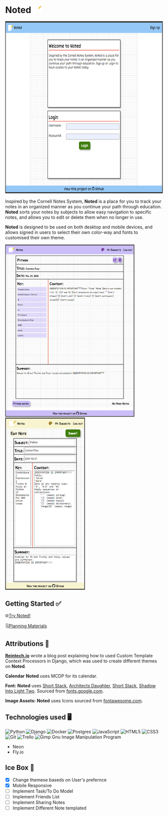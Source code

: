 # Noted <img src="./main_app/static/images/noted-favi.png" alt="Noted Icon" width="30"/>

<img src="./main_app/static/images/noted-home-page.png" alt="Noted Home Page" height="550"/>

Inspired by the Cornell Notes System, **Noted** is a place for you to track your notes in an organized manner as you continue your path through education. **Noted** sorts your notes by subjects to allow easy navigation to specific notes, and allows you to edit or delete them when no longer in use. 

**Noted** is designed to be used on both desktop and mobile devices, and allows signed in users to select their own color-way and fonts to customised their own theme.

<img src="./main_app/static/images/noted-detail-page.png" alt="Noted Home Page" height="550"/><img src="./main_app/static/images/noted-edit-page.png" alt="Noted Home Page" 
height="550"/>


## Getting Started ✅
🌐[Try Noted!](https://noted-ml.fly.dev/) 

🗒️[Planning Materials](https://trello.com/b/m9fyUYR0/michelle-linares-noted)

## Attributions 📣
**[Reintech.io](https://reintech.io/blog/writing-a-custom-template-context-processor-in-django)** wrote a blog post explaining how to used Custom Template Context Processors in Django, which was used to create different themes on **Noted**.

**Calendar** **Noted** uses MCDP for its calendar.

**Font:** 
**Noted** uses [Short Stack](https://fonts.google.com/specimen/Short+Stack), [Architects Daughter](https://fonts.google.com/specimen/Architects+Daughter), [Short Stack](https://fonts.google.com/specimen/Short+Stack),
[Shadow Into Light Two](https://fonts.google.com/specimen/Shadows+Into+Light+Two). Sourced from [fonts.google.com](https://fonts.google.com/).

**Image Assets:** **Noted** uses Icons sourced from [fontawesome.com](https://fontawesome.com/). 

## Technologies used 🖥
![Python](https://img.shields.io/badge/python-3670A0?style=for-the-badge&logo=python&logoColor=ffdd54)
![Django](https://img.shields.io/badge/django-%23092E20.svg?style=for-the-badge&logo=django&logoColor=white)
![Docker](https://img.shields.io/badge/docker-%230db7ed.svg?style=for-the-badge&logo=docker&logoColor=white)
![Postgres](https://img.shields.io/badge/postgres-%23316192.svg?style=for-the-badge&logo=postgresql&logoColor=white)
![JavaScript](https://img.shields.io/badge/javascript-%23323330.svg?style=for-the-badge&logo=javascript&logoColor=%23F7DF1E)
![HTML5](https://img.shields.io/badge/html5-%23E34F26.svg?style=for-the-badge&logo=html5&logoColor=white)
![CSS3](https://img.shields.io/badge/css3-%231572B6.svg?style=for-the-badge&logo=css3&logoColor=white)	
![Git](https://img.shields.io/badge/git-%23F05033.svg?style=for-the-badge&logo=git&logoColor=white)
![Trello](https://img.shields.io/badge/Trello-%23026AA7.svg?style=for-the-badge&logo=Trello&logoColor=white)
![Gimp Gnu Image Manipulation Program](https://img.shields.io/badge/Gimp-657D8B?style=for-the-badge&logo=gimp&logoColor=FFFFFF)

- Neon
- Fly.io

## Ice Box 🧊
- [x] Change themese baseds on User's prefernce
- [x] Mobile Responsive
- [ ] Implement Task/To Do Model 
- [ ] Implement Friends List
- [ ] Implement Sharing Notes
- [ ] Implement Different Note templated